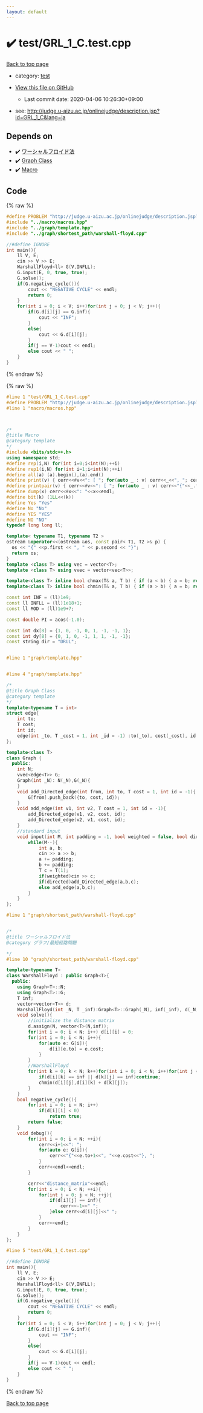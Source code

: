 ```yaml
---
layout: default
---
```


<!-- mathjax config similar to math.stackexchange -->
<script type="text/javascript" async
  src="https://cdnjs.cloudflare.com/ajax/libs/mathjax/2.7.5/MathJax.js?config=TeX-MML-AM_CHTML">
</script>
<script type="text/x-mathjax-config">
  MathJax.Hub.Config({
    TeX: { equationNumbers: { autoNumber: "AMS" }},
    tex2jax: {
      inlineMath: [ ['$','$'] ],
      processEscapes: true
    },
    "HTML-CSS": { matchFontHeight: false },
    displayAlign: "left",
    displayIndent: "2em"
  });
</script>

<script type="text/javascript" src="https://cdnjs.cloudflare.com/ajax/libs/jquery/3.4.1/jquery.min.js"></script>
<script src="https://cdn.jsdelivr.net/npm/jquery-balloon-js@1.1.2/jquery.balloon.min.js" integrity="sha256-ZEYs9VrgAeNuPvs15E39OsyOJaIkXEEt10fzxJ20+2I=" crossorigin="anonymous"></script>
<script type="text/javascript" src="../../assets/js/copy-button.js"></script>
<link rel="stylesheet" href="../../assets/css/copy-button.css" />


# :heavy_check_mark: test/GRL_1_C.test.cpp

<a href="../../index.html">Back to top page</a>

* category: <a href="../../index.html#098f6bcd4621d373cade4e832627b4f6">test</a>
* <a href="{{ site.github.repository_url }}/blob/master/test/GRL_1_C.test.cpp">View this file on GitHub</a>
    - Last commit date: 2020-04-06 10:26:30+09:00


* see: <a href="http://judge.u-aizu.ac.jp/onlinejudge/description.jsp?id=GRL_1_C&lang=ja">http://judge.u-aizu.ac.jp/onlinejudge/description.jsp?id=GRL_1_C&lang=ja</a>


## Depends on

* :heavy_check_mark: <a href="../../library/graph/shortest_path/warshall-floyd.cpp.html">ワーシャルフロイド法</a>
* :heavy_check_mark: <a href="../../library/graph/template.hpp.html">Graph Class</a>
* :heavy_check_mark: <a href="../../library/macro/macros.hpp.html">Macro</a>


## Code

<a id="unbundled"></a>
{% raw %}
```cpp
#define PROBLEM "http://judge.u-aizu.ac.jp/onlinejudge/description.jsp?id=GRL_1_C&lang=ja"
#include "../macro/macros.hpp"
#include "../graph/template.hpp"
#include "../graph/shortest_path/warshall-floyd.cpp"

//#define IGNORE
int main(){
    ll V, E;
    cin >> V >> E;
    WarshallFloyd<ll> G(V,INFLL);
    G.input(E, 0, true, true);
    G.solve();
    if(G.negative_cycle()){
        cout << "NEGATIVE CYCLE" << endl;
        return 0;
    }
    for(int i = 0; i < V; i++)for(int j = 0; j < V; j++){
        if(G.d[i][j] == G.inf){
            cout << "INF";
        }
        else{
            cout << G.d[i][j];
        }
        if(j == V-1)cout << endl;
        else cout << " ";
    }
}
```
{% endraw %}

<a id="bundled"></a>
{% raw %}
```cpp
#line 1 "test/GRL_1_C.test.cpp"
#define PROBLEM "http://judge.u-aizu.ac.jp/onlinejudge/description.jsp?id=GRL_1_C&lang=ja"
#line 1 "macro/macros.hpp"



/*
@title Macro
@category template
*/
#include <bits/stdc++.h>
using namespace std;
#define rep(i,N) for(int i=0;i<int(N);++i)
#define rep1(i,N) for(int i=1;i<int(N);++i)
#define all(a) (a).begin(),(a).end()
#define print(v) { cerr<<#v<<": [ "; for(auto _ : v) cerr<<_<<", "; cerr<<"]"<<endl; }
#define printpair(v) { cerr<<#v<<": [ "; for(auto _ : v) cerr<<"{"<<_.first<<","<<_.second<<"}"<<", "; cerr<<"]"<<endl; }
#define dump(x) cerr<<#x<<": "<<x<<endl;
#define bit(k) (1LL<<(k))
#define Yes "Yes"
#define No "No"
#define YES "YES"
#define NO "NO"
typedef long long ll;

template< typename T1, typename T2 >
ostream &operator<<(ostream &os, const pair< T1, T2 >& p) {
  os << "{" <<p.first << ", " << p.second << "}";
  return os;
}
template <class T> using vec = vector<T>;
template <class T> using vvec = vector<vec<T>>;

template<class T> inline bool chmax(T& a, T b) { if (a < b) { a = b; return true; } return false; }
template<class T> inline bool chmin(T& a, T b) { if (a > b) { a = b; return true; } return false; }

const int INF = (ll)1e9;
const ll INFLL = (ll)1e18+1;
const ll MOD = (ll)1e9+7;

const double PI = acos(-1.0);

const int dx[8] = {1, 0, -1, 0, 1, -1, -1, 1};
const int dy[8] = {0, 1, 0, -1, 1, 1, -1, -1};
const string dir = "DRUL";


#line 1 "graph/template.hpp"


#line 4 "graph/template.hpp"

/*
@title Graph Class
@category template
*/
template<typename T = int>
struct edge{
    int to;
    T cost;
    int id;
    edge(int _to, T _cost = 1, int _id = -1) :to(_to), cost(_cost), id(_id) {}
};

template<class T>
class Graph {
  public:
    int N;
    vvec<edge<T>> G;
    Graph(int _N): N(_N),G(_N){
    }
    void add_Directed_edge(int from, int to, T cost = 1, int id = -1){
        G[from].push_back({to, cost, id});
    }
    void add_edge(int v1, int v2, T cost = 1, int id = -1){
        add_Directed_edge(v1, v2, cost, id);
        add_Directed_edge(v2, v1, cost, id);
    }
    //standard input
    void input(int M, int padding = -1, bool weighted = false, bool directed = false){
        while(M--){
            int a, b;
            cin >> a >> b;
            a += padding;
            b += padding;
            T c = T(1);
            if(weighted)cin >> c;
            if(directed)add_Directed_edge(a,b,c);
            else add_edge(a,b,c);
        }
    }
};

#line 1 "graph/shortest_path/warshall-floyd.cpp"


/*
@title ワーシャルフロイド法
@category グラフ/最短経路問題

*/
#line 10 "graph/shortest_path/warshall-floyd.cpp"

template<typename T>
class WarshallFloyd : public Graph<T>{
  public:
    using Graph<T>::N;
    using Graph<T>::G;
    T inf;
    vector<vector<T>> d;
    WarshallFloyd(int _N, T _inf):Graph<T>::Graph(_N), inf(_inf), d(_N,vector<T>(_N,_inf)){}
    void solve(){
        //initialize the distance matrix
        d.assign(N, vector<T>(N,inf));
        for(int i = 0; i < N; i++) d[i][i] = 0;
        for(int i = 0; i < N; i++){
            for(auto e: G[i]){
                d[i][e.to] = e.cost;
            }
        }
        //WarshallFloyd
        for(int k = 0; k < N; k++)for(int i = 0; i < N; i++)for(int j = 0; j < N; j++){
            if(d[i][k] == inf || d[k][j] == inf)continue;
            chmin(d[i][j],d[i][k] + d[k][j]);
        }
    }
    bool negative_cycle(){
        for(int i = 0; i < N; i++)
            if(d[i][i] < 0)
                return true;
        return false;
    }
    void debug(){
        for(int i = 0; i < N; ++i){
            cerr<<i+1<<": ";
            for(auto e: G[i]){
                cerr<<"{"<<e.to+1<<", "<<e.cost<<"}, ";
            }
            cerr<<endl<<endl;
        }

        cerr<<"distance_matrix"<<endl;
        for(int i = 0; i < N; ++i){
            for(int j = 0; j < N; ++j){
                if(d[i][j] == inf){
                    cerr<<-1<<" ";
                }else cerr<<d[i][j]<<" ";
            }
            cerr<<endl;
        }
    }
};

#line 5 "test/GRL_1_C.test.cpp"

//#define IGNORE
int main(){
    ll V, E;
    cin >> V >> E;
    WarshallFloyd<ll> G(V,INFLL);
    G.input(E, 0, true, true);
    G.solve();
    if(G.negative_cycle()){
        cout << "NEGATIVE CYCLE" << endl;
        return 0;
    }
    for(int i = 0; i < V; i++)for(int j = 0; j < V; j++){
        if(G.d[i][j] == G.inf){
            cout << "INF";
        }
        else{
            cout << G.d[i][j];
        }
        if(j == V-1)cout << endl;
        else cout << " ";
    }
}

```
{% endraw %}

<a href="../../index.html">Back to top page</a>

